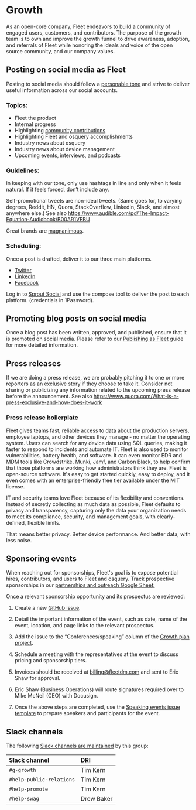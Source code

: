 # Growth

As an open-core company, Fleet endeavors to build a community of engaged users, customers, and
contributors. The purpose of the growth team is to own and improve the growth funnel to drive awareness, adoption, and referrals of Fleet while honoring the ideals and voice of the open source community, and our company values.

## Posting on social media as Fleet

Posting to social media should follow a [personable tone](https://fleetdm.com/handbook/brand#communicating-as-fleet) and strive to deliver useful information across our social accounts.

### Topics:

- Fleet the product
- Internal progress
- Highlighting [community contributions](https://fleetdm.com/handbook/community#community-contributions-pull-requests)
- Highlighting Fleet and osquery accomplishments
- Industry news about osquery
- Industry news about device management
- Upcoming events, interviews, and podcasts

### Guidelines:

In keeping with our tone, only use hashtags in line and only when it feels natural. If it feels forced, don’t include any.

Self-promotional tweets are non-ideal tweets.  (Same goes for, to varying degrees, Reddit, HN, Quora, StackOverflow, LinkedIn, Slack, and almost anywhere else.)  See also https://www.audible.com/pd/The-Impact-Equation-Audiobook/B00AR1VFBU

Great brands are [magnanimous](https://en.wikipedia.org/wiki/Magnanimity).

### Scheduling:

Once a post is drafted, deliver it to our three main platforms.

- [Twitter](https://twitter.com/fleetctl)
- [LinkedIn](https://www.linkedin.com/company/fleetdm/)
- [Facebook](https://www.facebook.com/fleetdm)

Log in to [Sprout Social](https://app.sproutsocial.com/publishing/) and use the compose tool to deliver the post to each platform. (credentials in 1Password).


## Promoting blog posts on social media

Once a blog post has been written, approved, and published, ensure that it is promoted on social media. Please refer to our [Publishing as Fleet](https://docs.google.com/document/d/1cmyVgUAqAWKZj1e_Sgt6eY-nNySAYHH3qoEnhQusph0/edit?usp=sharing) guide for more detailed information. 


## Press releases

If we are doing a press release, we are probably pitching it to one or more reporters as an exclusive story if they choose to take it.  Consider not sharing or publicizing any information related to the upcoming press release before the announcement.  See also https://www.quora.com/What-is-a-press-exclusive-and-how-does-it-work

### Press release boilerplate

Fleet gives teams fast, reliable access to data about the production servers, employee laptops, and other devices they manage - no matter the operating system. Users can search for any device data using SQL queries, making it faster to respond to incidents and automate IT. Fleet is also used to monitor vulnerabilities, battery health, and software. It can even monitor EDR and MDM tools like Crowdstrike, Munki, Jamf, and Carbon Black, to help confirm that those platforms are working how administrators think they are. Fleet is open-source software. It's easy to get started quickly, easy to deploy, and it even comes with an enterprise-friendly free tier available under the MIT license.

IT and security teams love Fleet because of its flexibility and conventions. Instead of secretly collecting as much data as possible, Fleet defaults to privacy and transparency, capturing only the data your organization needs to meet its compliance, security, and management goals, with clearly-defined, flexible limits.   

That means better privacy. Better device performance. And better data, with less noise.

## Sponsoring events

When reaching out for sponsorships, Fleet's goal is to expose potential hires, contributors, and users to Fleet and osquery.
Track prospective sponsorships in our [partnerships and outreach Google Sheet:](https://docs.google.com/spreadsheets/d/107AwHKqFjt7TWItnf8pFknSwwxb_gsp6awB66t7YE_w/edit#gid=2108184225)

Once a relevant sponsorship opportunity and its prospectus are reviewed:
1. Create a new [GitHub issue](https://github.com/fleetdm/fleet/issues/new).
 
2. Detail the important information of the event, such as date, name of the event, location, and page links to the relevant prospectus. 
 
3. Add the issue to the “Conferences/speaking” column of the [Growth plan project](https://github.com/orgs/fleetdm/projects/21).
 
4. Schedule a meeting with the representatives at the event to discuss pricing and sponsorship tiers.
 
5. Invoices should be received at billing@fleetdm.com and sent to Eric Shaw for approval.
 
6. Eric Shaw (Business Operations) will route signatures required over to Mike McNeil (CEO) with Docusign.
 
7. Once the above steps are completed, use the [Speaking events issue template](https://github.com/fleetdm/confidential/issues/new?assignees=mike-j-thomas&labels=&template=6-speaking-event.md&title=Speaking+event) to prepare speakers and participants for the event.

## Slack channels

The following [Slack channels are maintained](https://fleetdm.com/handbook/company#group-slack-channels) by this group:

| Slack channel               | [DRI](https://fleetdm.com/handbook/company#group-slack-channels)    |
|:----------------------------|:--------------------------------------------------------------------|
| `#g-growth`                 | Tim Kern                                                            |
| `#help-public-relations`    | Tim Kern                                                            |
| `#help-promote`             | Tim Kern                                                            |
| `#help-swag`                | Drew Baker                                                          |



<meta name="maintainedBy" value="timmy-k">
